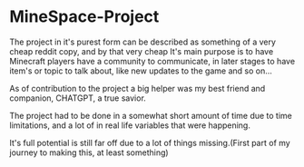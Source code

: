 # MineSpace-Project

The project in it's purest form can be described as something of a very cheap reddit copy, and by that very cheap
It's main purpose is to have Minecraft players have a community to communicate, in later stages to have item's or topic to talk about, like new updates to the game and so on...


As of contribution to the project a big helper was my best friend and companion, CHATGPT, a true savior.

The project had to be done in a somewhat short amount of time due to time limitations, and a lot of in real life variables that were happening.

It's full potential is still far off due to a lot of things missing.(First part of my journey to making this, at least something)
